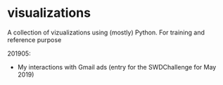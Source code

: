 # visualizations
A collection of vizualizations using (mostly) Python. For training and reference purpose

201905: 
- My interactions with Gmail ads (entry for the SWDChallenge for May 2019)
